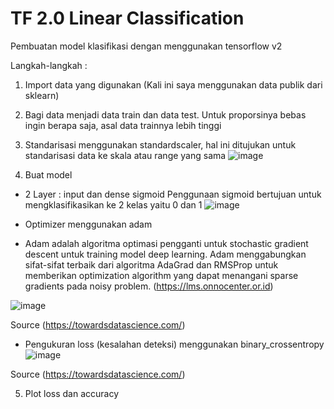 # TF 2.0 Linear Classification

Pembuatan model klasifikasi dengan menggunakan tensorflow v2

Langkah-langkah :
1. Import data yang digunakan (Kali ini saya menggunakan data publik dari sklearn)
2. Bagi data menjadi data train dan data test. Untuk proporsinya bebas ingin berapa saja, asal data trainnya lebih tinggi
3. Standarisasi menggunakan standardscaler, hal ini ditujukan untuk standarisasi data ke skala atau range yang sama
![image](https://user-images.githubusercontent.com/87703066/180411881-8151810d-cb54-4cc8-b2bd-1aaec40b3497.png)

4. Buat model
- 2 Layer : input dan dense sigmoid
Penggunaan sigmoid bertujuan untuk mengklasifikasikan ke 2 kelas yaitu 0 dan 1
![image](https://user-images.githubusercontent.com/87703066/180412025-314c1cb1-30ef-48f1-8990-229ed55829cf.png)

- Optimizer menggunakan adam

- Adam adalah algoritma optimasi pengganti untuk stochastic gradient descent untuk training model deep learning. Adam menggabungkan sifat-sifat terbaik dari algoritma AdaGrad dan RMSProp untuk memberikan optimization algorithm yang dapat menangani sparse gradients pada noisy problem.
(https://lms.onnocenter.or.id)

![image](https://user-images.githubusercontent.com/87703066/180413480-16d25454-5c9a-480a-9581-4a600790349e.png)

Source (https://towardsdatascience.com/)





- Pengukuran loss (kesalahan deteksi) menggunakan binary_crossentropy
![image](https://user-images.githubusercontent.com/87703066/180413102-754afd75-5296-4c93-bf14-aa0dc2bb6c9a.png)

Source (https://towardsdatascience.com/)

5. Plot loss dan accuracy

